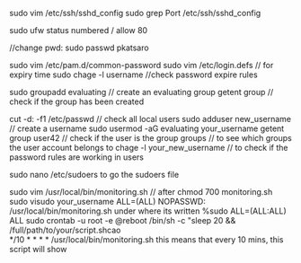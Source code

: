  sudo vim /etc/ssh/sshd_config
 sudo grep Port /etc/ssh/sshd_config
 
 sudo ufw status numbered / allow 80
 
 //change pwd:
 sudo passwd pkatsaro
 
 sudo vim /etc/pam.d/common-password
 sudo vim /etc/login.defs // for expiry time
 sudo chage -l username  //check password expire rules
 
 sudo groupadd evaluating // create an evaluating group
 getent group // check if the group has been created
 
 cut -d: -f1 /etc/passwd // check all local users
sudo adduser new_username // create a username 
sudo usermod -aG evaluating your_username
 getent group user42 // check if the user is the group
 groups // to see which groups the user account belongs to
 chage -l your_new_username // to check if the password rules are working in users
 
 sudo nano /etc/sudoers to go the sudoers file
 
 sudo vim /usr/local/bin/monitoring.sh // after chmod 700 monitoring.sh
 sudo visudo
  your_username ALL=(ALL) NOPASSWD: /usr/local/bin/monitoring.sh under where its written %sudo ALL=(ALL:ALL) ALL
  sudo crontab -u root -e
  @reboot /bin/sh -c "sleep 20 && /full/path/to/your/script.shcao    
  */10 * * * * /usr/local/bin/monitoring.sh this means that every 10 mins, this script will show

